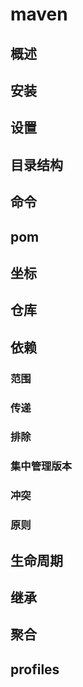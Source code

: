 # maven

## 概述

## 安装

## 设置

## 目录结构

## 命令

## pom

## 坐标

## 仓库

## 依赖

### 范围

### 传递

### 排除

### 集中管理版本

### 冲突

### 原则

## 生命周期

## 继承

## 聚合

## profiles





